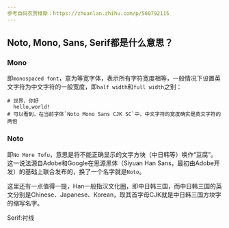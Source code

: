 ```yaml
---
参考自码农贾维斯：https://zhuanlan.zhihu.com/p/560792115
---
```


## Noto, Mono, Sans, Serif都是什么意思？
### Mono
即`monospaced font`，意为等宽字体，表示所有字符宽度相等，一般情况下设置英文字符为中文字符的一般宽度，即`half width`和`full width`之别：
```shell
# 世界，你好
  hello,world!
# 可以看到，在当前字体`Noto Mono Sans CJK SC`中，中文字符的宽度确实是英文字符的两倍
```

### Noto
即`No More Tofu`，意思是将不能正确显示的文字方块（中日韩等）唤作“豆腐”。
这一说法源自Adobe和Google在思源黑体（Siyuan Han Sans，最初由Adobe开发）的基础上联合发布的，换了一个名字就是`Noto`。

这里还有一点值得一提，Han一般指汉文化圈，即中日韩三国，而中日韩三国的英文分别是Chinese、Japanese、Korean，取其首字母CJK就是中日韩三国方块字的缩写名字。

Serif:衬线